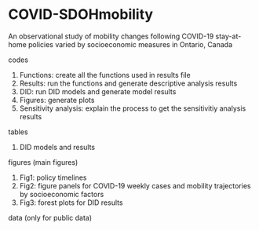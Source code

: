 # COVID-SDOHmobility
An observational study of mobility changes following COVID-19 stay-at-home policies varied by socioeconomic measures in Ontario, Canada

codes
1. Functions: create all the functions used in results file
2. Results: run the functions and generate descriptive analysis results
3. DID: run DID models and generate model results
4. Figures: generate plots
5. Sensitivity analysis: explain the process to get the sensitivitiy analysis results

tables
1. DID models and results

figures (main figures)
1. Fig1: policy timelines
2. Fig2: figure panels for COVID-19 weekly cases and mobility trajectories by socioeconomic factors
3. Fig3: forest plots for DID results

data (only for public data)
